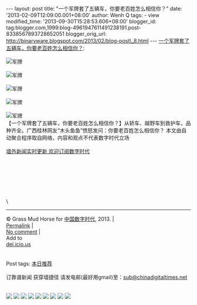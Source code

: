 --- layout: post title: "一个军牌套了五辆车，你要老百姓怎么相信你？"
date: '2013-02-09T12:09:00.001+08:00' author: Wenh Q tags: - view
modified\_time: '2013-09-30T15:28:53.606+08:00' blogger\_id:
tag:blogger.com,1999:blog-4961947611491238191.post-8338567893728652051
blogger\_orig\_url:
http://binaryware.blogspot.com/2013/02/blog-post\_8.html ---
[一个军牌套了五辆车，你要老百姓怎么相信你？](http://feedproxy.google.com/~r/chinagfwblog/~3/VnLnGlzXC6Y/):
\
\
![军牌](http://photo.l99.com/bigger/01/1360318481295_9q8bmk.jpg "一个军牌套了五辆车，你要老百姓怎么相信你？")\
\
![军牌](http://photo.l99.com/bigger/23/1360318484168_n6nec1.jpg "一个军牌套了五辆车，你要老百姓怎么相信你？")\
\
![军牌](http://photo.l99.com/bigger/10/1360318486008_x2b03c.jpg "一个军牌套了五辆车，你要老百姓怎么相信你？")\
\
![军牌](http://photo.l99.com/bigger/00/1360318487451_bh00q2.jpg "一个军牌套了五辆车，你要老百姓怎么相信你？")\
\
![军牌](http://photo.l99.com/bigger/22/1360318488921_d7xcg6.jpg "一个军牌套了五辆车，你要老百姓怎么相信你？")\
【一个军牌套了五辆车，你要老百姓怎么相信你？】从轿车、越野车到救护车，品种齐全。广西桂林网友“木头鱼鱼”愤怒发问：你要老百姓怎么相信你？
本文由自动聚合程序取自网络，内容和观点不代表数字时代立场\
\
[墙外新闻实时更新 欢迎订阅数字时代](http://eepurl.com/mstlf)\
\
\
\
\
\
\
\
\

* * * * *

© Grass Mud Horse for [中国数字时代](https://meilizhongguo.biz/chinese),
2013. |\
[Permalink](https://meilizhongguo.biz/chinese/2013/02/%e4%b8%80%e4%b8%aa%e5%86%9b%e7%89%8c%e5%a5%97%e4%ba%86%e4%ba%94%e8%be%86%e8%bd%a6%ef%bc%8c%e4%bd%a0%e8%a6%81%e8%80%81%e7%99%be%e5%a7%93%e6%80%8e%e4%b9%88%e7%9b%b8%e4%bf%a1%e4%bd%a0%ef%bc%9f/)
|\
[No
comment](https://meilizhongguo.biz/chinese/2013/02/%e4%b8%80%e4%b8%aa%e5%86%9b%e7%89%8c%e5%a5%97%e4%ba%86%e4%ba%94%e8%be%86%e8%bd%a6%ef%bc%8c%e4%bd%a0%e8%a6%81%e8%80%81%e7%99%be%e5%a7%93%e6%80%8e%e4%b9%88%e7%9b%b8%e4%bf%a1%e4%bd%a0%ef%bc%9f/#comments)
|\
Add to\
[del.icio.us](http://del.icio.us/post?url=https://meilizhongguo.biz/chinese/2013/02/%e4%b8%80%e4%b8%aa%e5%86%9b%e7%89%8c%e5%a5%97%e4%ba%86%e4%ba%94%e8%be%86%e8%bd%a6%ef%bc%8c%e4%bd%a0%e8%a6%81%e8%80%81%e7%99%be%e5%a7%93%e6%80%8e%e4%b9%88%e7%9b%b8%e4%bf%a1%e4%bd%a0%ef%bc%9f/&title=%E4%B8%80%E4%B8%AA%E5%86%9B%E7%89%8C%E5%A5%97%E4%BA%86%E4%BA%94%E8%BE%86%E8%BD%A6%EF%BC%8C%E4%BD%A0%E8%A6%81%E8%80%81%E7%99%BE%E5%A7%93%E6%80%8E%E4%B9%88%E7%9B%B8%E4%BF%A1%E4%BD%A0%EF%BC%9F)\
\
\
Post tags:
[本日推荐](https://meilizhongguo.biz/chinese/tag/%e6%9c%ac%e6%97%a5%e6%8e%a8%e8%8d%90/?category=10466)\
\
订靠谱新闻 获穿墙捷径
请发电邮(最好用gmail)至：sub@chinadigitaltimes.net\
\
\
[![](http://feeds.feedburner.com/~ff/chinagfwblog?d=yIl2AUoC8zA)](http://feeds.feedburner.com/~ff/chinagfwblog?a=VnLnGlzXC6Y:DaImMeXRaO8:yIl2AUoC8zA)
[![](http://feeds.feedburner.com/~ff/chinagfwblog?i=VnLnGlzXC6Y:DaImMeXRaO8:-BTjWOF_DHI)](http://feeds.feedburner.com/~ff/chinagfwblog?a=VnLnGlzXC6Y:DaImMeXRaO8:-BTjWOF_DHI)
[![](http://feeds.feedburner.com/~ff/chinagfwblog?i=VnLnGlzXC6Y:DaImMeXRaO8:F7zBnMyn0Lo)](http://feeds.feedburner.com/~ff/chinagfwblog?a=VnLnGlzXC6Y:DaImMeXRaO8:F7zBnMyn0Lo)
[![](http://feeds.feedburner.com/~ff/chinagfwblog?i=VnLnGlzXC6Y:DaImMeXRaO8:V_sGLiPBpWU)](http://feeds.feedburner.com/~ff/chinagfwblog?a=VnLnGlzXC6Y:DaImMeXRaO8:V_sGLiPBpWU)
[![](http://feeds.feedburner.com/~ff/chinagfwblog?d=qj6IDK7rITs)](http://feeds.feedburner.com/~ff/chinagfwblog?a=VnLnGlzXC6Y:DaImMeXRaO8:qj6IDK7rITs)
[![](http://feeds.feedburner.com/~ff/chinagfwblog?d=l6gmwiTKsz0)](http://feeds.feedburner.com/~ff/chinagfwblog?a=VnLnGlzXC6Y:DaImMeXRaO8:l6gmwiTKsz0)
[![](http://feeds.feedburner.com/~ff/chinagfwblog?i=VnLnGlzXC6Y:DaImMeXRaO8:gIN9vFwOqvQ)](http://feeds.feedburner.com/~ff/chinagfwblog?a=VnLnGlzXC6Y:DaImMeXRaO8:gIN9vFwOqvQ)
[![](http://feeds.feedburner.com/~ff/chinagfwblog?d=TzevzKxY174)](http://feeds.feedburner.com/~ff/chinagfwblog?a=VnLnGlzXC6Y:DaImMeXRaO8:TzevzKxY174)
![](http://feeds.feedburner.com/~r/chinagfwblog/~4/VnLnGlzXC6Y)
